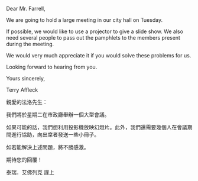 Dear Mr. Farrell,

We are going to hold a large meeting in our city hall on Tuesday.

If possible, we would like to use a projector to give a slide show. We
also need several people to pass out the pamphlets to the members
present during the meeting.

We would very much appreciate it if you would solve these problems for
us.

Looking forward to hearing from you.

Yours sincerely,

Terry Affleck

親愛的法洛先生：

我們將於星期二在市政廳舉辦一個大型會議。

如果可能的話，我們想利用投影機放映幻燈片。此外，我們還需要幾個人在會議期間進行協助，向出席者發送一些小冊子。

如若能解決上述問題，將不勝感激。

期待您的回覆！

泰瑞．艾佛列克 謹上
